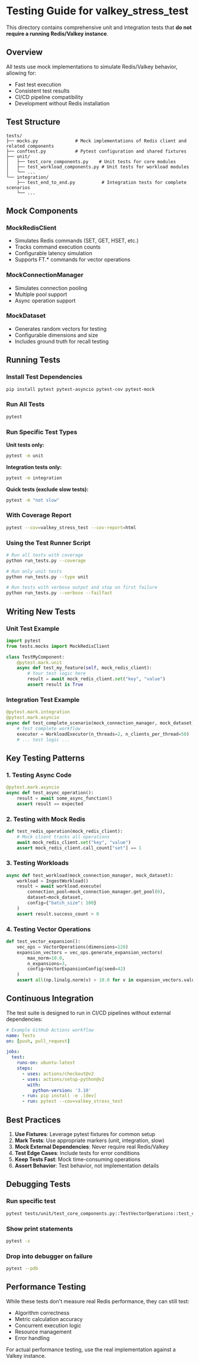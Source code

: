 # Testing Guide for valkey_stress_test

This directory contains comprehensive unit and integration tests that **do not require a running Redis/Valkey instance**.

## Overview

All tests use mock implementations to simulate Redis/Valkey behavior, allowing for:
- Fast test execution
- Consistent test results
- CI/CD pipeline compatibility
- Development without Redis installation

## Test Structure

```
tests/
├── mocks.py              # Mock implementations of Redis client and related components
├── conftest.py           # Pytest configuration and shared fixtures
├── unit/
│   ├── test_core_components.py    # Unit tests for core modules
│   ├── test_workload_components.py # Unit tests for workload modules
│   └── ...
└── integration/
    ├── test_end_to_end.py          # Integration tests for complete scenarios
    └── ...
```

## Mock Components

### MockRedisClient
- Simulates Redis commands (SET, GET, HSET, etc.)
- Tracks command execution counts
- Configurable latency simulation
- Supports FT.* commands for vector operations

### MockConnectionManager
- Simulates connection pooling
- Multiple pool support
- Async operation support

### MockDataset
- Generates random vectors for testing
- Configurable dimensions and size
- Includes ground truth for recall testing

## Running Tests

### Install Test Dependencies
```bash
pip install pytest pytest-asyncio pytest-cov pytest-mock
```

### Run All Tests
```bash
pytest
```

### Run Specific Test Types

**Unit tests only:**
```bash
pytest -m unit
```

**Integration tests only:**
```bash
pytest -m integration
```

**Quick tests (exclude slow tests):**
```bash
pytest -m "not slow"
```

### With Coverage Report
```bash
pytest --cov=valkey_stress_test --cov-report=html
```

### Using the Test Runner Script
```bash
# Run all tests with coverage
python run_tests.py --coverage

# Run only unit tests
python run_tests.py --type unit

# Run tests with verbose output and stop on first failure
python run_tests.py --verbose --failfast
```

## Writing New Tests

### Unit Test Example
```python
import pytest
from tests.mocks import MockRedisClient

class TestMyComponent:
    @pytest.mark.unit
    async def test_my_feature(self, mock_redis_client):
        # Your test logic here
        result = await mock_redis_client.set("key", "value")
        assert result is True
```

### Integration Test Example
```python
@pytest.mark.integration
@pytest.mark.asyncio
async def test_complete_scenario(mock_connection_manager, mock_dataset):
    # Test complete workflow
    executor = WorkloadExecutor(n_threads=2, n_clients_per_thread=50)
    # ... test logic ...
```

## Key Testing Patterns

### 1. Testing Async Code
```python
@pytest.mark.asyncio
async def test_async_operation():
    result = await some_async_function()
    assert result == expected
```

### 2. Testing with Mock Redis
```python
def test_redis_operation(mock_redis_client):
    # Mock client tracks all operations
    await mock_redis_client.set("key", "value")
    assert mock_redis_client.call_count["set"] == 1
```

### 3. Testing Workloads
```python
async def test_workload(mock_connection_manager, mock_dataset):
    workload = IngestWorkload()
    result = await workload.execute(
        connection_pool=mock_connection_manager.get_pool(0),
        dataset=mock_dataset,
        config={"batch_size": 100}
    )
    assert result.success_count > 0
```

### 4. Testing Vector Operations
```python
def test_vector_expansion():
    vec_ops = VectorOperations(dimensions=128)
    expansion_vectors = vec_ops.generate_expansion_vectors(
        max_norm=10.0,
        n_expansions=3,
        config=VectorExpansionConfig(seed=42)
    )
    assert all(np.linalg.norm(v) > 10.0 for v in expansion_vectors.values())
```

## Continuous Integration

The test suite is designed to run in CI/CD pipelines without external dependencies:

```yaml
# Example GitHub Actions workflow
name: Tests
on: [push, pull_request]

jobs:
  test:
    runs-on: ubuntu-latest
    steps:
      - uses: actions/checkout@v2
      - uses: actions/setup-python@v2
        with:
          python-version: '3.10'
      - run: pip install -e .[dev]
      - run: pytest --cov=valkey_stress_test
```

## Best Practices

1. **Use Fixtures**: Leverage pytest fixtures for common setup
2. **Mark Tests**: Use appropriate markers (unit, integration, slow)
3. **Mock External Dependencies**: Never require real Redis/Valkey
4. **Test Edge Cases**: Include tests for error conditions
5. **Keep Tests Fast**: Mock time-consuming operations
6. **Assert Behavior**: Test behavior, not implementation details

## Debugging Tests

### Run specific test
```bash
pytest tests/unit/test_core_components.py::TestVectorOperations::test_calculate_norm_single_vector -v
```

### Show print statements
```bash
pytest -s
```

### Drop into debugger on failure
```bash
pytest --pdb
```

## Performance Testing

While these tests don't measure real Redis performance, they can still test:
- Algorithm correctness
- Metric calculation accuracy
- Concurrent execution logic
- Resource management
- Error handling

For actual performance testing, use the real implementation against a Valkey instance.